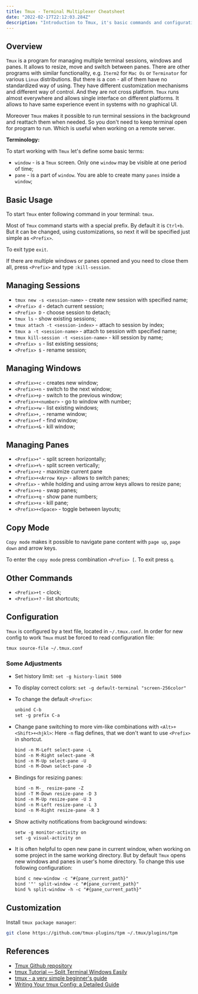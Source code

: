 ```yaml
---
title: Tmux - Terminal Multiplexer Cheatsheet
date: "2022-02-17T22:12:03.284Z"
description: "Introduction to Tmux, it's basic commands and configuration"
---
```


## Overview

`Tmux` is a program for managing multiple terminal sessions, windows and panes. It allows to resize, move and switch between panes.
There are other programs with similar functionality, e.g. `Iterm2` for `Mac Os` or `Terminator` for various `Linux` distributions. But there is a con - all of them have no standardized way of using. They have different customization mechanisms and different way of control. And they are not cross platform. `Tmux` runs almost everywhere and allows single interface on different platforms. It allows to have same experience event in systems with no graphical UI.

Moreover `Tmux` makes it possible to run terminal sessions in the background and reattach them when needed. So you don't need to keep terminal open for program to run. Which is useful when working on a remote server.

**Terminology:**

To start working with `Tmux` let's define some basic terms:

- `window` - is a `Tmux` screen. Only one `window` may be visible at one period of time;
- `pane` - is a part of `window`. You are able to create many `panes` inside a `window`;

## Basic Usage

To start `Tmux` enter following command in your terminal: `tmux`.

Most of `Tmux` command starts with a special prefix. By default it is `Ctrl+b`. But it can be changed, using customizations, so next it will be specified just simple as `<Prefix>`.

To exit type `exit`.

If there are multiple windows or panes opened and you need to close them all, press `<Prefix>` and type `:kill-session`.

## Managing Sessions

- `tmux new -s <session-name>` - create new session with specified name;
- `<Prefix> d` - detach current session;
- `<Prefix> D` - choose session to detach;
- `tmux ls` - show existing sessions;
- `tmux attach -t <session-index>` - attach to session by index;
- `tmux a -t <session-name>` - attach to session with specified name;
- `tmux kill-session -t <session-name>` - kill session by name;
- `<Prefix> s` - list existing sessions;
- `<Prefix> $` - rename session;

## Managing Windows

- `<Prefix>+c` - creates new window;
- `<Prefix>+n` - switch to the next window;
- `<Prefix>+p` - switch to the previous window;
- `<Prefix>+<number>` - go to window with number;
- `<Prefix>+w` - list existing windows;
- `<Prefix>+,` - rename window;
- `<Prefix>+f` - find window;
- `<Prefix>+&` - kill window;

## Managing Panes

- `<Prefix>+"` - split screen horizontally;
- `<Prefix>+%` - split screen vertically;
- `<Prefix>+z` - maximize current pane
- `<Prefix>+<Arrow Key>` - allows to switch panes;
- `<Prefix>` - while holding and using arrow keys allows to resize pane;
- `<Prefix>+o` - swap panes;
- `<Prefix>+q` - show pane numbers;
- `<Prefix>+x` - kill pane;
- `<Prefix>+<Space>` - toggle between layouts;

## Copy Mode

`Copy mode` makes it possible to navigate pane content with `page up`, `page down` and arrow keys.

To enter the `copy mode` press combination `<Prefix> [`. To exit press `q`.

## Other Commands

- `<Prefix>+t` - clock;
- `<Prefix>+?` - list shortcuts;

## Configuration

`Tmux` is configured by a text file, located in `~/.tmux.conf`. In order for new config to work `Tmux` must be forced to read configuration file:

```bash
tmux source-file ~/.tmux.conf
```

### Some Adjustments

- Set history limit: `set -g history-limit 5000`
- To display correct colors: `set -g default-terminal "screen-256color"`
- To change the default `<Prefix>`:
  
  ```txt
  unbind C-b
  set -g prefix C-a
  ```

- Change pane switching to more vim-like combinations with `<Alt>+<Shift>+<hjkl>`:
  Here `-n` flag defines, that we don't want to use `<Prefix>` in shortcut.

  ```txt
  bind -n M-Left select-pane -L
  bind -n M-Right select-pane -R
  bind -n M-Up select-pane -U
  bind -n M-Down select-pane -D
  ```

- Bindings for resizing panes:
  
  ```txt
  bind -n M-_ resize-pane -Z
  bind -T M-Down resize-pane -D 3
  bind -n M-Up resize-pane -U 3
  bind -n M-Left resize-pane -L 3
  bind -n M-Right resize-pane -R 3
  ```

- Show activity notifications from background windows:

  ```txt
  setw -g monitor-activity on
  set -g visual-activity on
  ```

- It is often helpful to open new pane in current window, when working on some project in the same working directory. But by default `Tmux` opens new windows and panes in user's home directory. To change this use following configuration:
  
  ```txt
  bind c new-window -c "#{pane_current_path}"
  bind '"' split-window -c "#{pane_current_path}"
  bind % split-window -h -c "#{pane_current_path}"
  ```

## Customization

Install `tmux package manager`:

```bash
git clone https://github.com/tmux-plugins/tpm ~/.tmux/plugins/tpm
```



## References

- [Tmux Github repository](https://github.com/tmux/tmux)
- [tmux Tutorial — Split Terminal Windows Easily](https://lukaszwrobel.pl/blog/tmux-tutorial-split-terminal-windows-easily/)
- [tmux - a very simple beginner's guide](https://www.ocf.berkeley.edu/~ckuehl/tmux/)
- [Writing Your tmux Config: a Detailed Guide](https://thevaluable.dev/tmux-config-mouseless/)
